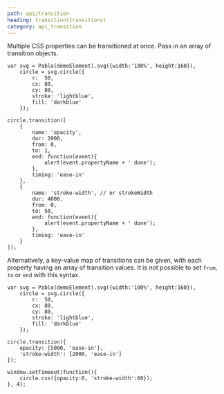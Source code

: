 ```yaml
---
path: api/transition
heading: transition(transitions)
category: api_transition
---
```



Multiple CSS properties can be transitioned at once. Pass in an array of transition objects.

    var svg = Pablo(demoElement).svg({width:'100%', height:160}),
        circle = svg.circle({
            r:  50,
            cx: 80,
            cy: 80,
            stroke: 'lightblue',
            fill: 'darkblue'
        });

    circle.transition([
        {
            name: 'opacity',
            dur: 2000,
            from: 0,
            to: 1,
            end: function(event){
                alert(event.propertyName + ' done');
            },
            timing: 'ease-in'
        },
        {
            name: 'stroke-width', // or strokeWidth
            dur: 4000,
            from: 0,
            to: 50,
            end: function(event){
                alert(event.propertyName + ' done');
            },
            timing: 'ease-in'
        }
    ]);


Alternatively, a key-value map of transitions can be given, with each property having an array of transition values. It is not possible to set `from`, `to` or `end` with this syntax.

    var svg = Pablo(demoElement).svg({width:'100%', height:160}),
        circle = svg.circle({
            r:  50,
            cx: 80,
            cy: 80,
            stroke: 'lightblue',
            fill: 'darkblue'
        });

    circle.transition({
        opacity: [5000, 'ease-in'],
        'stroke-width': [2000, 'ease-in']
    });

    window.setTimeout(function(){
        circle.css({opacity:0, 'stroke-width':60});
    }, 4);


